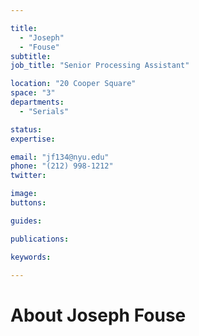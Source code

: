 ```yaml
---

title:
  - "Joseph"
  - "Fouse"
subtitle: 
job_title: "Senior Processing Assistant"

location: "20 Cooper Square"
space: "3"
departments:
  - "Serials"

status: 
expertise:

email: "jf134@nyu.edu"
phone: "(212) 998-1212"
twitter: 

image: 
buttons:

guides:

publications:

keywords:

---
```


# About Joseph Fouse


